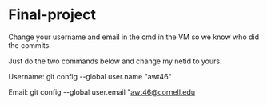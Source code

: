# Final-project

Change your username and email in the cmd in the VM so we know who did the commits.

Just do the two commands below and change my netid to yours. 


Username:
git config --global user.name "awt46"

Email:
git config --global user.email "awt46@cornell.edu
